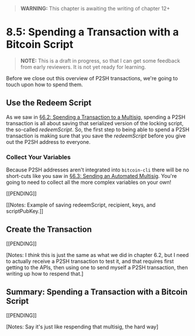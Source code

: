 > **WARNING:** This chapter is awaiting the writing of chapter 12+

# 8.5: Spending a Transaction with a Bitcoin Script

> **NOTE:** This is a draft in progress, so that I can get some feedback from early reviewers. It is not yet ready for learning.

Before we close out this overview of P2SH transactions, we're going to touch upon how to spend them.

## Use the Redeem Script

As we saw in [§6.2: Spending a Transaction to a Multisig](6_2_Spending_a_Transaction_to_a_Multisig.md), spending a P2SH transaction is all about saving that serialized version of the locking script, the so-called _redeemScript_. So, the first step to being able to spend a P2SH transaction is making sure that you save the _redeemScript_ before you give out the P2SH address to everyone. 

### Collect Your Variables

Because P2SH addresses aren't integrated into `bitcoin-cli` there will be no short-cuts like you saw in [§6.3: Sending an Automated Multisig](6_3_Sending_an_Automated_Multisig.md). You're going to need to collect all the more complex variables on your own!

[[PENDING]]

[[Notes: Example of saving redeemScript, recipient, keys, and scriptPubKey.]]

## Create the Transaction

[[PENDING]]

[Notes: I *think* this is just the same as what we did in chapter 6.2, but I need to actually receive a P2SH transaction to test it, and that requires first getting to the APIs, then using one to send myself a P2SH transaction, then writing up how to respend that.]

## Summary: Spending a Transaction with a Bitcoin Script

[[PENDING]]

[Notes: Say it's just like respending that multisig, the hard way]
